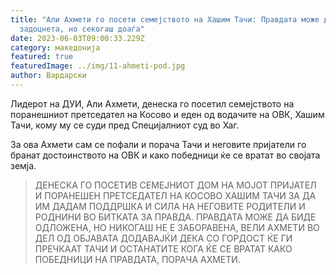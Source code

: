 ```yaml
---
title: "Али Ахмети го посети семејството на Хашим Тачи: Правдата може да биде
  задоцнета, но секогаш доаѓа"
date: 2023-06-03T09:00:33.229Z
category: македонија
featured: true
featuredImage: ../img/11-ahmeti-pod.jpg
author: Вардарски
---
```

<!--StartFragment-->

Лидерот на ДУИ, Али Ахмети, денеска го посетил семејството на поранешниот претседател на Косово и еден од водачите на ОВК, Хашим Тачи, кому му се суди пред Специјалниот суд во Хаг.

За ова Ахмети сам се пофали и порача Тачи и неговите пријатели го бранат достоинството на ОВК и како победници ќе се вратат во својата земја.

> ДЕНЕСКА ГО ПОСЕТИВ СЕМЕЈНИОТ ДОМ НА МОЈОТ ПРИЈАТЕЛ И ПОРАНЕШЕН ПРЕТСЕДАТЕЛ НА КОСОВО ХАШИМ ТАЧИ ЗА ДА ИМ ДАДАМ ПОДДРШКА И СИЛА НА НЕГОВИТЕ РОДИТЕЛИ И РОДНИНИ ВО БИТКАТА ЗА ПРАВДА. ПРАВДАТА МОЖЕ ДА БИДЕ ОДЛОЖЕНА, НО НИКОГАШ НЕ Е ЗАБОРАВЕНА, ВЕЛИ АХМЕТИ ВО ДЕЛ ОД ОБЈАВАТА ДОДАВАЈЌИ ДЕКА СО ГОРДОСТ ЌЕ ГИ ПРЕЧКААТ ТАЧИ И ОСТАНАТИТЕ КОГА ЌЕ СЕ ВРАТАТ КАКО ПОБЕДНИЦИ НА ПРАВДАТА, ПОРАЧА АХМЕТИ.

<!--EndFragment-->